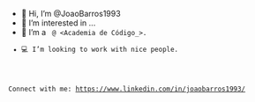 - 👋 Hi, I’m @JoaoBarros1993
- 👀 I’m interested in ...
- 🌱 I’m a <Code Cadet> @ <Academia de Código_>.
- 💻 I’m looking to work with nice people.

Connect with me:
https://www.linkedin.com/in/joaobarros1993/
